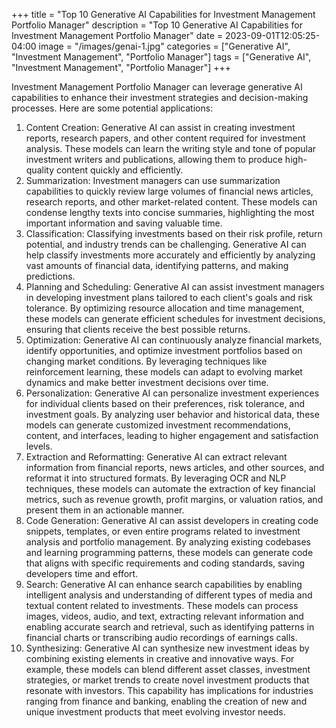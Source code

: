 +++
title = "Top 10 Generative AI Capabilities for Investment Management Portfolio Manager"
description = "Top 10 Generative AI Capabilities for Investment Management Portfolio Manager"
date = 2023-09-01T12:05:25-04:00
image = "/images/genai-1.jpg"
categories = ["Generative AI", "Investment Management", "Portfolio Manager"]
tags = ["Generative AI", "Investment Management", "Portfolio Manager"]
+++

Investment Management Portfolio Manager can leverage generative AI capabilities to enhance their investment strategies and decision-making processes. Here are some potential applications:

1. Content Creation: Generative AI can assist in creating investment reports, research papers, and other content required for investment analysis. These models can learn the writing style and tone of popular investment writers and publications, allowing them to produce high-quality content quickly and efficiently.
2. Summarization: Investment managers can use summarization capabilities to quickly review large volumes of financial news articles, research reports, and other market-related content. These models can condense lengthy texts into concise summaries, highlighting the most important information and saving valuable time.
3. Classification: Classifying investments based on their risk profile, return potential, and industry trends can be challenging. Generative AI can help classify investments more accurately and efficiently by analyzing vast amounts of financial data, identifying patterns, and making predictions.
4. Planning and Scheduling: Generative AI can assist investment managers in developing investment plans tailored to each client's goals and risk tolerance. By optimizing resource allocation and time management, these models can generate efficient schedules for investment decisions, ensuring that clients receive the best possible returns.
5. Optimization: Generative AI can continuously analyze financial markets, identify opportunities, and optimize investment portfolios based on changing market conditions. By leveraging techniques like reinforcement learning, these models can adapt to evolving market dynamics and make better investment decisions over time.
6. Personalization: Generative AI can personalize investment experiences for individual clients based on their preferences, risk tolerance, and investment goals. By analyzing user behavior and historical data, these models can generate customized investment recommendations, content, and interfaces, leading to higher engagement and satisfaction levels.
7. Extraction and Reformatting: Generative AI can extract relevant information from financial reports, news articles, and other sources, and reformat it into structured formats. By leveraging OCR and NLP techniques, these models can automate the extraction of key financial metrics, such as revenue growth, profit margins, or valuation ratios, and present them in an actionable manner.
8. Code Generation: Generative AI can assist developers in creating code snippets, templates, or even entire programs related to investment analysis and portfolio management. By analyzing existing codebases and learning programming patterns, these models can generate code that aligns with specific requirements and coding standards, saving developers time and effort.
9. Search: Generative AI can enhance search capabilities by enabling intelligent analysis and understanding of different types of media and textual content related to investments. These models can process images, videos, audio, and text, extracting relevant information and enabling accurate search and retrieval, such as identifying patterns in financial charts or transcribing audio recordings of earnings calls.
10. Synthesizing: Generative AI can synthesize new investment ideas by combining existing elements in creative and innovative ways. For example, these models can blend different asset classes, investment strategies, or market trends to create novel investment products that resonate with investors. This capability has implications for industries ranging from finance and banking, enabling the creation of new and unique investment products that meet evolving investor needs.